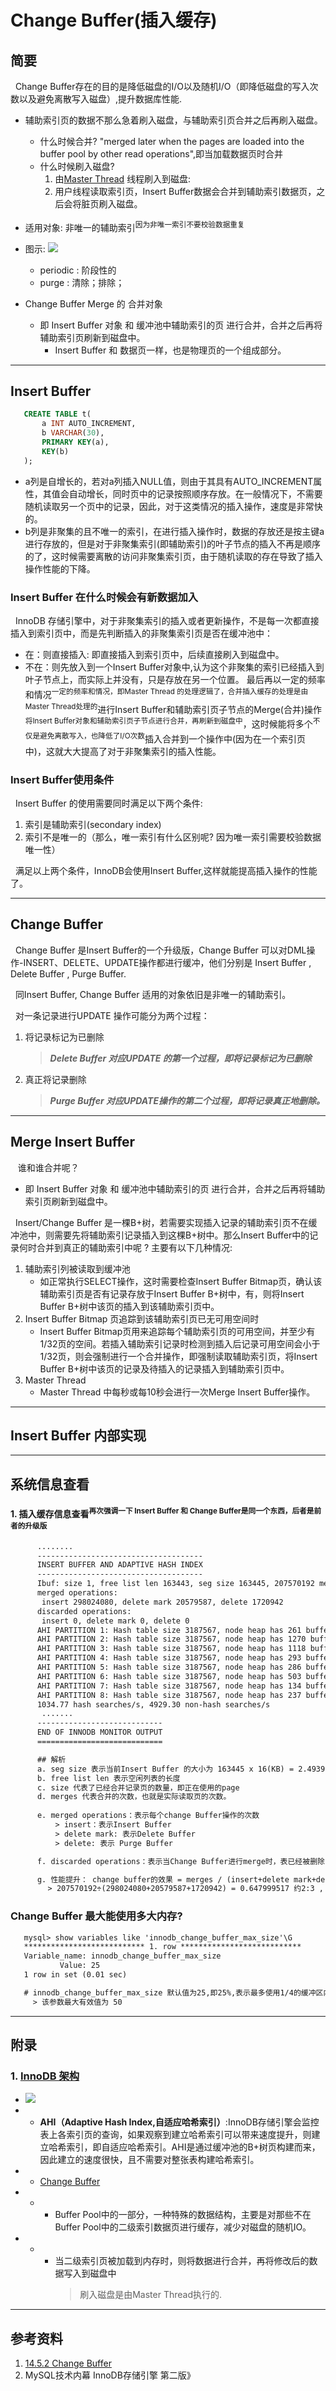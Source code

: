 # Change Buffer(插入缓存)
## 简要
&nbsp;&nbsp;Change Buffer存在的目的是降低磁盘的I/O以及随机I/O（即降低磁盘的写入次数以及避免离散写入磁盘）,提升数据库性能.
- 辅助索引页的数据不那么急着刷入磁盘，与辅助索引页合并之后再刷入磁盘。
   + 什么时候合并? "merged later when the pages are loaded into the buffer pool by other read operations",即当加载数据页时合并
   + 什么时候刷入磁盘? 
      1. 由[Master Thread](../../013.存储引擎内核/000.InnoDB/000.InnoDB架构.md) 线程刷入到磁盘:
      2. 用户线程读取索引页，Insert Buffer数据会合并到辅助索引数据页，之后会将脏页刷入磁盘。
- 适用对象: 非唯一的辅助索引<sup>因为非唯一索引不要校验数据重复</sup>
- 图示: <img src="./pics/innodb-change-buffer.png"/>
  
    + periodic : 阶段性的
    + purge : 清除；排除；
- Change Buffer Merge 的 合并对象
   + 即 Insert Buffer 对象 和 缓冲池中辅助索引的页 进行合并，合并之后再将辅助索引页刷新到磁盘中。
     - Insert Buffer 和 数据页一样，也是物理页的一个组成部分。
  
---

## Insert Buffer
```SQL
   CREATE TABLE t(
       a INT AUTO_INCREMENT,
       b VARCHAR(30),
       PRIMARY KEY(a),
       KEY(b)
   );
```

+ a列是自增长的，若对a列插入NULL值，则由于其具有AUTO_INCREMENT属性，其值会自动增长，同时页中的记录按照顺序存放。在一般情况下，不需要随机读取另一个页中的记录，因此，对于这类情况的插入操作，速度是非常快的。
+ b列是非聚集的且不唯一的索引，在进行插入操作时，数据的存放还是按主键a进行存放的，但是对于非聚集索引(即辅助索引)的叶子节点的插入不再是顺序的了，这时候需要离散的访问非聚集索引页，由于随机读取的存在导致了插入操作性能的下降。

### Insert Buffer 在什么时候会有新数据加入
&nbsp;&nbsp;InnoDB 存储引擎中，对于非聚集索引的插入或者更新操作，不是每一次都直接插入到索引页中，而是先判断插入的非聚集索引页是否在缓冲池中：
- 在：则直接插入: 即直接插入到索引页中，后续直接刷入到磁盘中。
- 不在：则先放入到一个Insert Buffer对象中,认为这个非聚集的索引已经插入到叶子节点上，而实际上并没有，只是存放在另一个位置。 最后再以一定的频率和情况<sup>一定的频率和情况，即Master Thread 的处理逻辑了，合并插入缓存的处理是由Master Thread处理的</sup>进行Insert Buffer和辅助索引页子节点的Merge(合并)操作<sup>将Insert Buffer对象和辅助索引页子节点进行合并，再刷新到磁盘中</sup>，这时候能将多个<sup>不仅是避免离散写入，也降低了I/O次数</sup>插入合并到一个操作中(因为在一个索引页中)，这就大大提高了对于非聚集索引的插入性能。

### Insert Buffer使用条件
&nbsp;&nbsp;Insert Buffer 的使用需要同时满足以下两个条件:
1. 索引是辅助索引(secondary index)
2. 索引不是唯一的（那么，唯一索引有什么区别呢? 因为唯一索引需要校验数据唯一性）
   
&nbsp;&nbsp;满足以上两个条件，InnoDB会使用Insert Buffer,这样就能提高插入操作的性能了。

---

## Change Buffer
&nbsp;&nbsp;Change Buffer 是Insert Buffer的一个升级版，Change Buffer 可以对DML操作-INSERT、DELETE、UPDATE操作都进行缓冲，他们分别是 Insert Buffer , Delete Buffer , Purge Buffer.

&nbsp;&nbsp;同Insert Buffer, Change Buffer 适用的对象依旧是非唯一的辅助索引。

&nbsp;&nbsp;对一条记录进行UPDATE 操作可能分为两个过程：
1. 将记录标记为已删除
   > ***Delete Buffer 对应UPDATE 的第一个过程，即将记录标记为已删除***
2. 真正将记录删除
   > ***Purge Buffer 对应UPDATE操作的第二个过程，即将记录真正地删除。***

---

## Merge Insert Buffer
&nbsp;&nbsp; 谁和谁合并呢？
+ 即 Insert Buffer 对象 和 缓冲池中辅助索引的页 进行合并，合并之后再将辅助索引页刷新到磁盘中。
  
&nbsp;&nbsp;Insert/Change Buffer 是一棵B+树，若需要实现插入记录的辅助索引页不在缓冲池中，则需要先将辅助索引记录插入到这棵B+树中。那么Insert Buffer中的记录何时合并到真正的辅助索引中呢 ? 主要有以下几种情况:
1. 辅助索引列被读取到缓冲池
   - 如正常执行SELECT操作，这时需要检查Insert Buffer Bitmap页，确认该辅助索引页是否有记录存放于Insert Buffer B+树中，有，则将Insert Buffer B+树中该页的插入到该辅助索引页中。
2. Insert Buffer Bitmap 页追踪到该辅助索引页已无可用空间时
   - Insert Buffer Bitmap页用来追踪每个辅助索引页的可用空间，并至少有1/32页的空间。若插入辅助索引记录时检测到插入后记录可用空间会小于1/32页，则会强制进行一个合并操作，即强制读取辅助索引页，将Insert Buffer B+树中该页的记录及待插入的记录插入到辅助索引页中。
3. Master Thread
   - Master Thread 中每秒或每10秒会进行一次Merge Insert Buffer操作。
---

## Insert Buffer 内部实现


---

## 系统信息查看
#### 1. 插入缓存信息查看<sup>**再次强调一下 Insert Buffer 和 Change Buffer是同一个东西，后者是前者的升级版**</sup>
```txt
      ........
      -------------------------------------
      INSERT BUFFER AND ADAPTIVE HASH INDEX
      -------------------------------------
      Ibuf: size 1, free list len 163443, seg size 163445, 207570192 merges
      merged operations:
       insert 298024080, delete mark 20579587, delete 1720942
      discarded operations:
       insert 0, delete mark 0, delete 0
      AHI PARTITION 1: Hash table size 3187567, node heap has 261 buffer(s)
      AHI PARTITION 2: Hash table size 3187567, node heap has 1270 buffer(s)
      AHI PARTITION 3: Hash table size 3187567, node heap has 1118 buffer(s)
      AHI PARTITION 4: Hash table size 3187567, node heap has 293 buffer(s)
      AHI PARTITION 5: Hash table size 3187567, node heap has 286 buffer(s)
      AHI PARTITION 6: Hash table size 3187567, node heap has 503 buffer(s)
      AHI PARTITION 7: Hash table size 3187567, node heap has 134 buffer(s)
      AHI PARTITION 8: Hash table size 3187567, node heap has 237 buffer(s)
      1034.77 hash searches/s, 4929.30 non-hash searches/s
       .......
      ----------------------------
      END OF INNODB MONITOR OUTPUT
      ============================

      ## 解析
      a. seg size 表示当前Insert Buffer 的大小为 163445 x 16(KB) = 2.493972778(GB)
      b. free list len 表示空闲列表的长度
      c. size 代表了已经合并记录页的数量，即正在使用的page
      d. merges 代表合并的次数，也就是实际读取页的次数。
      
      e. merged operations：表示每个change Buffer操作的次数
          > insert：表示Insert Buffer
          > delete mark: 表示Delete Buffer
          > delete: 表示 Purge Buffer

      f. discarded operations：表示当Change Buffer进行merge时，表已经被删除，此时无需将记录合并到辅助索引中了。(2:P50)

      g. 性能提升： change buffer的效果 = merges / (insert+delete mark+delete)（merged operations）结果越小说明change buffer对性能提升越有利
     　　> 207570192÷(298024080+20579587+1720942) = 0.647999517 约2:3 , 则说明插入缓冲将对于非聚集索引页的离散逻辑请求大约降低了1/3.
```

### Change Buffer 最大能使用多大内存?
```txt
   mysql> show variables like 'innodb_change_buffer_max_size'\G
   *************************** 1. row ***************************
   Variable_name: innodb_change_buffer_max_size
           Value: 25
   1 row in set (0.01 sec)

   # innodb_change_buffer_max_size 默认值为25,即25%,表示最多使用1/4的缓冲区内存空间
     > 该参数最大有效值为 50
```

---
## 附录
### 1. [InnoDB 架构](https://dev.mysql.com/doc/refman/8.0/en/innodb-architecture.html)
- <img src="./pics/innodb-architecture.png"/>
- + **AHI（Adaptive Hash Index,自适应哈希索引）**:InnoDB存储引擎会监控表上各索引页的查询，如果观察到建立哈希索引可以带来速度提升，则建立哈希索引，即自适应哈希索引。AHI是通过缓冲池的B+树页构建而来，因此建立的速度很快，且不需要对整张表构建哈希索引。
- + [Change Buffer](https://dev.mysql.com/doc/refman/8.0/en/innodb-change-buffer.html)
- + - Buffer Pool中的一部分，一种特殊的数据结构，主要是对那些不在Buffer Pool中的二级索引数据页进行缓存，减少对磁盘的随机IO。
- + - 当二级索引页被加载到内存时，则将数据进行合并，再将修改后的数据写入到磁盘中
      > 刷入磁盘是由Master Thread执行的.
  

--- 
## 参考资料
1. [14.5.2 Change Buffer](https://dev.mysql.com/doc/refman/5.7/en/innodb-change-buffer.html)
2. MySQL技术内幕 InnoDB存储引擎 第二版》